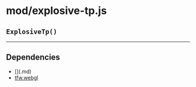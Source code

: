 # mod/explosive-tp.js
## `ExplosiveTp()`




----

## Dependencies
* [$]($.md)
* [tfw.webgl](tfw.webgl.md)